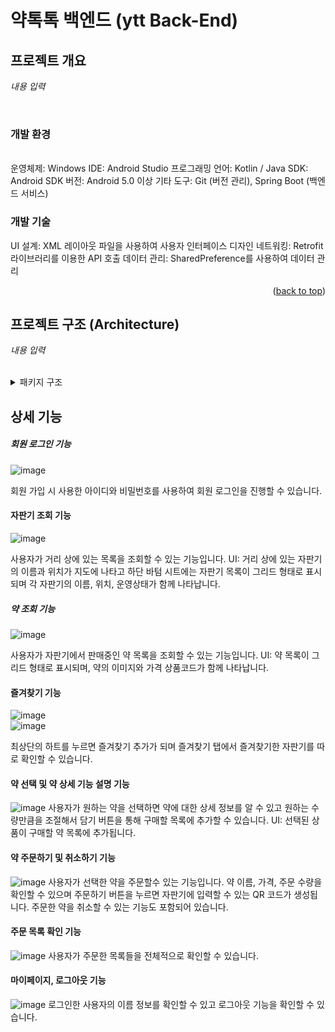 # 약톡톡 백엔드 (ytt Back-End)

<!-- ABOUT THE PROJECT -->
## 프로젝트 개요

*내용 입력*

<br>

### 개발 환경
<br>
운영체제: Windows
IDE: Android Studio
프로그래밍 언어: Kotlin / Java
SDK: Android SDK
버전: Android 5.0 이상
기타 도구: Git (버전 관리), Spring Boot (백엔드 서비스)



### 개발 기술
     
UI 설계: XML 레이아웃 파일을 사용하여 사용자 인터페이스 디자인
네트워킹: Retrofit 라이브러리를 이용한 API 호출
데이터 관리: SharedPreference를 사용하여 데이터 관리


<p align="right">(<a href="#프로젝트-개요">back to top</a>)</p>

## 프로젝트 구조 (Architecture)

*내용 입력*

<br>

<details>
  <summary>패키지 구조</summary>

아키텍처 (프로젝트 구조)
MVVM 아키텍처: Model-View-ViewModel 패턴을 적용하여 코드의 유지보수성과 테스트 용이성을 향상
Model: 데이터 및 비즈니스 로직 처리
View: UI 구성 요소 (Activity, Fragment)
ViewModel: UI와 Model 간의 데이터 연결 및 비즈니스 로직 처리
</details>

## 상세 기능

##### 회원 로그인 기능

![image](https://github.com/user-attachments/assets/fb0830c7-c9a9-4161-8b3d-296d5f5e9dc1)

회원 가입 시 사용한 아이디와 비밀번호를 사용하여 회원 로그인을 진행할 수 있습니다.

#### 자판기 조회 기능

![image](https://github.com/user-attachments/assets/f4c2dfa7-ea9e-4413-9622-803e409e1a9d)

사용자가 거리 상에 있는 목록을 조회할 수 있는 기능입니다.
UI: 거리 상에 있는 자판기의 이름과 위치가 지도에 나타고 하단 바텀 시트에는 자판기 목록이 그리드 형태로 표시되며
각 자판기의 이름, 위치, 운영상태가 함께 나타납니다.


##### 약 조회 기능
![image](https://github.com/user-attachments/assets/10b06f97-9cb1-43ad-9883-8f580f31443d)

사용자가 자판기에서 판매중인 약 목록을 조회할 수 있는 기능입니다.
UI: 약 목록이 그리드 형태로 표시되며, 약의 이미지와 가격 상품코드가 함께 나타납니다.

#### 즐겨찾기 기능

![image](https://github.com/user-attachments/assets/b2536a5c-9b53-47b1-b803-6f80fce09fd8)    
![image](https://github.com/user-attachments/assets/67814b99-8b01-4bd3-a2e4-9f4fce276512)

최상단의 하트를 누르면 즐겨찾기 추가가 되며 즐겨찾기 탭에서 즐겨찾기한 자판기를 따로 확인할 수 있습니다.


#### 약 선택 및 약 상세 기능 설명 기능

![image](https://github.com/user-attachments/assets/1ef2417a-f9b4-4f72-a807-4cf9bbb97612)
사용자가 원하는 약을 선택하면 약에 대한 상세 정보를 알 수 있고 원하는 수량만큼을 조절해서 담기 버튼을 통해 구매할 목록에 추가할 수 있습니다.
UI: 선택된 상품이 구매할 약 목록에 추가됩니다.

#### 약 주문하기 및 취소하기 기능

![image](https://github.com/user-attachments/assets/193652aa-bb4d-4901-88cd-39955200bf69)
사용자가 선택한 약을 주문할수 있는 기능입니다. 약 이름, 가격, 주문 수량을 확인할 수 있으며 주문하기 버튼을 누르면 자판기에 입력할 수 있는 QR 코드가 생성됩니다.
주문한 약을 취소할 수 있는 기능도 포함되어 있습니다.

#### 주문 목록 확인 기능

![image](https://github.com/user-attachments/assets/61ab7178-897b-40bc-8c3f-2782fb40b7e2)
사용자가 주문한 목록들을 전체적으로 확인할 수 있습니다.

#### 마이페이지, 로그아웃 기능

![image](https://github.com/user-attachments/assets/904fd24a-b5fc-4f0c-9556-5599ab95de77)
로그인한 사용자의 이름 정보를 확인할 수 있고 로그아웃 기능을 확인할 수 있습니다.
